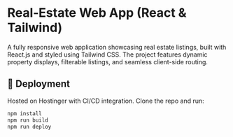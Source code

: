 # Real‑Estate Web App (React & Tailwind)

A fully responsive web application showcasing real estate listings, built with React.js and styled using Tailwind CSS. The project features dynamic property displays, filterable listings, and seamless client-side routing.

## 🚀 Deployment

Hosted on Hostinger with CI/CD integration. Clone the repo and run:

```bash
npm install
npm run build
npm run deploy
